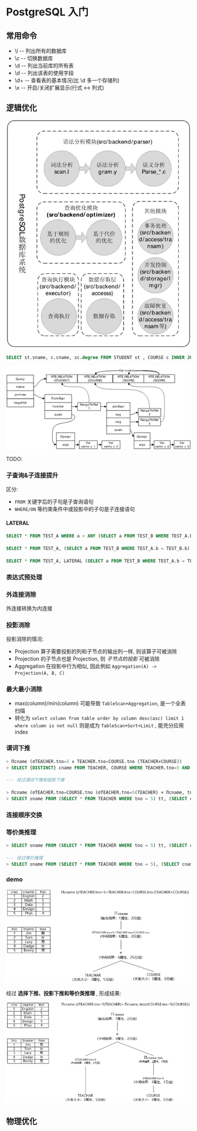 # PostgreSQL 入门

## 常用命令

- \l -- 列出所有的数据库
- \c <dbname> -- 切换数据库
- \d -- 列出当前库的所有表
- \d <tablename> -- 列出该表的使用字段
- \d+ <tablename> -- 查看表的基本情况(比 \d 多一个存储列)
- \x -- 开启/关闭扩展显示(行式 <-> 列式)

## 逻辑优化

![PostgreSQL](20180523122435163.jpg)

```sql
SELECT st.sname, c.cname, sc.degree FROM STUDENT st , COURSE c INNER JOIN SCORE sc ON c.cno = sc.cno WHERE st.sno = sc.sno
```

![查询树](20180523122446592.png)

TODO:

### 子查询&子连接提升

区分:
- `FROM` 关键字后的子句是子查询语句
- `WHERE/ON` 等约束条件中或投影中的子句是子连接语句

#### LATERAL

```sql
SELECT * FROM TEST_A WHERE a > ANY (SELECT a FROM TEST_B WHERE TEST_A.b = TEST_B.b);

SELECT * FROM TEST_A, (SELECT a FROM TEST_B WHERE TEST_A.b = TEST_B.b) b WHERE TEST_A.a > b.a;

SELECT * FROM TEST_A, LATERAL (SELECT a FROM TEST_B WHERE TEST_A.b = TEST_B.b) b WHERE TEST_A.a > b.a;
```

### 表达式预处理

### 外连接消除

外连接转换为内连接

### 投影消除

投影消除的情况:
- Projection 算子需要投影的列和子节点的输出列一样, 则该算子可被消除
- Projection 的子节点也是 Projection, 则 *子节点的投影* 可被消除
- Aggregation 在投影中行为相似, 因此例如 `Aggregation(A) -> Projection(A, B, C)`

### 最大最小消除

- max(column)/min(column) 可能导致 `TableScan+Aggregation`, 是一个全表扫描
- 转化为 `select column from table order by column desc(asc) limit 1 where column is not null` 则是成为 `TableScan+Sort+Limit` , 能充分应用 index

### 谓词下推

```sql
> Πcname (σTEACHER.tno=5 ∧ TEACHER.tno=COURSE.tno (TEACHER×COURSE))
> SELECT {DISTINCT} cname FROM TEACHER, COURSE WHERE TEACHER.tno=5 AND TEACHER.tno=COURSE.tno;

--- 经过谓词下推和投影下推

> Πcname (σTEACHER.tno=COURSE.tno (σTEACHER.tno=5(TEACHER) × Πcname, tno(COURSE)))
> SELECT sname FROM (SELECT * FROM TEACHER WHERE tno = 5) tt, (SELECT cname, tno FROM COURSE) cc WHERE tt.tno = cc.tno;
```

### 连接顺序交换

### 等价类推理

```sql
> SELECT sname FROM (SELECT * FROM TEACHER WHERE tno = 5) tt, (SELECT cname, tno FROM COURSE) cc WHERE tt.tno = cc.tno;

--- 经过等价推理
> SELECT sname FROM (SELECT * FROM TEACHER WHERE tno = 5), (SELECT cname, tno FROM COURSE WHERE tno = 5);
```

### demo

![](20180523122517793.png)

经过 **选择下推、投影下推和等价类推理** , 形成结果:

![](20180523122525962.png)

## 物理优化
